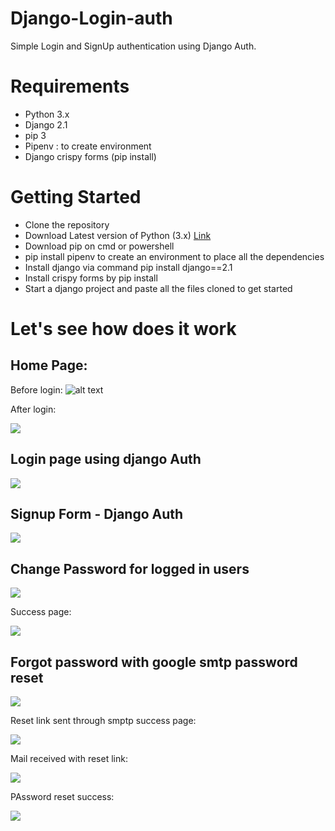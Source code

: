 # Django-Login-auth

Simple Login and SignUp authentication using Django Auth.

<h1>Requirements</h1>
<ul>
  <li>Python 3.x</li>
  <li>Django 2.1</li>
  <li>pip 3</li>
  <li>Pipenv : to create environment</li>
  <li>Django crispy forms (pip install)</li>
</ul>

<h1>Getting Started</h1>
<ul>
    <li>Clone the repository</li>
    <li>Download Latest version of Python (3.x) <a href="https://www.python.org/downloads/"> Link </a> </li>
    <li>Download pip on cmd or powershell</li>
    <li>pip install pipenv to create an environment to place all the dependencies</li>
    <li>Install django via command pip install django==2.1</li>
    <li>Install crispy forms by pip install</li>
    <li>Start a django project and paste all the files cloned to get started</li>
</ul>

#              Let's see how does it work 

## Home Page: 
  Before login:
  ![alt text](https://imgur.com/nT1Xhz9)
  
  After login:
  
  ![](https://imgur.com/vHrTwa8)

## Login page using django Auth

![](https://imgur.com/CIDlQEN)

## Signup Form - Django Auth
![](https://imgur.com/EArliif)

## Change Password for logged in users

![](https://imgur.com/u4ayE48)

Success page:

![](https://imgur.com/v9fVJ5B)

## Forgot password with google smtp password reset

![](https://imgur.com/JSMhNmT)

Reset link sent through smptp success page:

![](https://imgur.com/pagOCuz)

Mail received with reset link:

![](https://imgur.com/PQBxsHU)

PAssword reset success:

![](https://imgur.com/u8j1bGQ)



